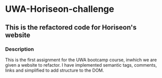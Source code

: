 # UWA-Horiseon-challenge

## This is the refactored code for Horiseon's website 

### Description

This is the first assignment for the UWA bootcamp course, inwhich we are given a website to refactor. I have implemented semantic tags, comments, links and simplified to add structure to the DOM.



